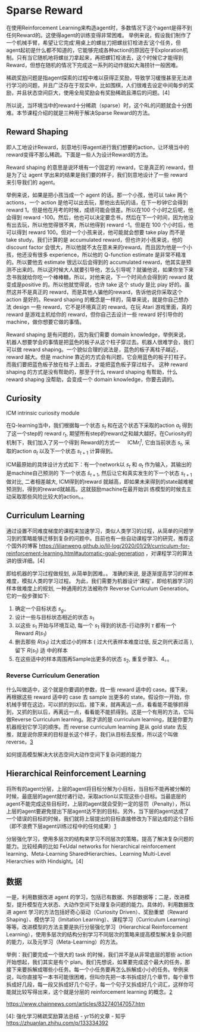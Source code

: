 

<!--
 * @version:
 * @Author:  StevenJokess https://github.com/StevenJokess
 * @Date: 2020-10-05 20:20:55
 * @LastEditors:  StevenJokess https://github.com/StevenJokess
 * @LastEditTime: 2020-10-05 20:21:10
 * @Description:
 * @TODO::
 * @Reference:
-->

# Sparse Reward

在使用Reinforcement Learning来构造agent时，多数情况下这个agent是得不到任何Reward的。这使得agent的训练变得非常困难。
举例来说，假设我们制作了一个机械手臂，希望让它完成‘用桌上的螺丝刀把螺丝钉栓进去’这个任务，但agent起初是什么都不知道的，它能够完成各种action的原因在于Exploration机制。只有当它随机地将螺丝刀拿起来，再把螺钉栓进去，这个时候它才能得到Reward，但想在随机的情况下完成这一系列的动作就如大海捞针一般困难。

稀疏奖励问题是指agent探索的过程中难以获得正奖励，导致学习缓慢甚至无法进行学习的问题，并且广泛存在于现实中，比如围棋，人们很难去设定中间每步的奖励，并且状态空间巨大，使用全局奖励会有奖励稀疏且滞后的问题。[4]

所以说，当环境当中的reward十分稀疏（sparse）时，这个RL的问题就会十分困难。本节课程介绍的就是三种用于解决Sparse Reward的方法。

## Reward Shaping

即人工地设计Reward，刻意地引导agent进行我们想要的action，让环境当中的reward变得不那么稀疏。下面是一些人为设计Reward的方法。

Reward shaping 的意思是说环境有一个固定的 reward，它是真正的 reward，但是为了让 agent 学出来的结果是我们要的样子，我们刻意地设计了一些 reward 来引导我们的 agent。

举例来说，如果是把小孩当成一个 agent 的话。那一个小孩，他可以 take 两个 actions，一个 action 是他可以出去玩，那他出去玩的话，在下一秒钟它会得到 reward 1。但是他在月考的时候，成绩可能会很差。所以在100 个小时之后呢，他会得到 reward -100。然后，他也可以决定要念书，然后在下一个时间，因为他没有出去玩，所以他觉得很不爽，所以他得到 reward -1。但是在 100 个小时后，他可以得到 reward 100。但对一个小孩来说，他可能就会想要 take play 而不是 take study。我们计算的是 accumulated reward，但也许对小孩来说，他的 discount factor 会很大，所以他就不太在意未来的reward。而且因为他是一个小孩，他还没有很多 experience，所以他的 Q-function estimate 是非常不精准的。所以要他去 estimate 很远以后会得到的 accumulated reward，他其实是预测不出来的。所以这时候大人就要引导他，怎么引导呢？就骗他说，如果你坐下来念书我就给你吃一个棒棒糖。所以，对他来说，下一个时间点会得到的 reward 就变成是positive 的。所以他就觉得说，也许 take 这个 study 是比 play 好的。虽然这并不是真正的 reward，而是其他人骗他的reward，告诉他说你采取这个 action 是好的。Reward shaping 的概念是一样的，简单来说，就是你自己想办法 design 一些 reward，它不是环境真正的 reward。在玩 Atari 游戏里面，真的 reward 是游戏主机给你的 reward，但你自己去设计一些 reward 好引导你的 machine，做你想要它做的事情。

Reward shaping 是有问题的，因为我们需要 domain knowledge，举例来说，机器人想要学会的事情是把蓝色的板子从这个柱子穿过去。机器人很难学会，我们可以做 reward shaping。一个貌似合理的说法是，蓝色的板子离柱子越近，reward 越大。但是 machine 靠近的方式会有问题，它会用蓝色的板子打柱子。而我们要把蓝色板子放在柱子上面去，才能把蓝色板子穿过柱子。 这种 reward shaping 的方式是没有帮助的，那至于什么 reward shaping 有帮助，什么 reward shaping 没帮助，会变成一个 domain knowledge，你要去调的。

## Curiosity

ICM intrinsic curiosity module

在Q-learning当中，我们根据每一个状态 $s_{t}$ 和在这个状态下采取的action $a_{t}$ 得到了这一个step的 reward $r_{t},$ 期望所有step的reward之和越大越好。在Curiosity的机制下，我们加入了另一个得到 Reward的方式一 $\quad \mathrm{ICM} r_{i}^{t},$ 它由当前状态 $s_{t},$ 采取的action $a_{t}$ 以及下一个状态 $s_{t+1}$ 计算得到。

ICM最原始的具体设计方式如下：有一个network以 $s_{t}$ 和 $a_{t}$ 作为输入，其输出的是machine自己预测的 下一个状态 $\hat{s}_{t+1},$ 然后让它和真实发生的下一个状态 $s_{t+1}$ 做对比, 二者相差越大, ICM得到的reward 就越高，即如果未来得到的state越难被预测到，得到的reward就越高。这就鼓励machine在最开始训 练模型的时候去主动采取那些风险比较大的action。。

## Curriculum Learning

通过设置不同难度梯度的课程来加速学习，类似人类学习的过程，从简单的问题学习到的策略能够迁移到复杂的问题中。目前也有一些自动课程学习的研究，推荐这个国外的博客 https://lilianweng.github.io/lil-log/2020/01/29/curriculum-for-reinforcement-learning.html#automatic-goal-generation ，对课程学习的算法讲的很详细。[4]

即给机器的学习过程做规划, 从简单到困难。。 准确的来说, 是逐渐提高学习的样本难度，模拟人类的学习过程。 为此，我们需要为机器设计'课程'，即给机器学习的样本做难度上的规划, 一种通用的方法被称作 Reverse Curriculum Generation。它的一般步骤如下:

1. 确定一个目标状态 $s_{g \circ}$
2. 设计一些与目标状态相近的状态 $s_{1}$
3. 以这些 $s_{1}$ 开始与环境互动, 每一个 $s_{1}$ 得到的状态-行动序列 $\tau$ 都有一个Reward $R\left(s_{1}\right)$
4. 删去那些 $R\left(s_{1}\right)$ 过大或过小的样本 $($ 过大代表样本难度过低, 反之则代表过高 $)$, 留下 $R\left(s_{1}\right)$ 适 中的样本
5. 在这些适中的样本周围再Sample出更多的状态 $s_{2},$ 重复步骤3、4。。

### Reverse Curriculum Generation

什么叫做适中，这个就是你要调的参数，找一些 reward 适中的 case。接下来，再根据这些 reward 适中的 case 去 sample 出更多的 state。假设你一开始，你机械手臂在这边，可以抓的到以后。接下来，就再离远一点，看看能不能够抓得到，又抓的到以后，再离远一点，看看能不能抓得到。这是一个有用的方法，它叫做Reverse Curriculum learning。刚才讲的是 curriculum learning，就是你要为机器规划它学习的顺序。而 reverse curriculum learning 是从 gold state 去反推，就是说你原来的目标是长这个样子，我们从目标去反推，所以这个叫做 reverse。[3]


如何提高模型解决大状态空间大动作空间下复杂问题的能力

## Hierarchical Reinforcement Learning

将所有的agent分层，上层的agent将目标分解为小目标，当目标不能再被分解的时候，最底层的agent就付诸行动，采取action以实现这些小目标。当最底层的agent不能完成这些目标时，上层的agent就会受到一定的惩罚（Penalty），所以上层的agent要避免提出下层agent达不到的目标。另外，当下层的agent达成了一个错误的目标的时候，我们就将上层提出的目标直接修改为下层达成的这个目标（即不浪费下层agent训练过程中的任何成果）[1]

分层强化学习，使用多层次的结构来学习不同层次的策略，提高了解决复杂问题的能力。比较经典的比如 FeUdal networks for hierarchical reinforcement learning、Meta-Learning SharedHierarchies、Learning Multi-Level Hierarchies with Hindsight。[4]

## 数据

一是，利用数据改进 agent 的学习，包括已有数据、外部数据等；二是，改进模型，提升模型在大状态、大动作空间下处理复杂问题的能力。具体的，利用数据改进 agent 学习的方法包括好奇心驱动（Curiosity Driven）、奖励重塑（Reward Shaping）、模仿学习（Imitation Learning）、课程学习（Curriculum Learning）等等。改进模型的方法主要是执行分层强化学习（Hierarchical Reinforcement Learning），使用多层次的结构分别学习不同层次的策略来提高模型解决复杂问题的能力，以及元学习（Meta-Learning）的方法。

举例：我们要完成一个很大的 task 的时候，我们并不是从非常底层的那些 action 开始想起，我们其实是有个 plan。我们先想说，如果要完成这个最大的任务，那接下来要拆解成哪些小任务。每一个小任务要再怎么拆解成小小的任务。举例来说，叫你直接写一本书可能很困难，但叫你先把一本书拆成好几个章节，每个章节拆成好几段，每一段又拆成好几个句子，每一个句子又拆成好几个词汇，这样你可能就比较写得出来，这个就是分层的 reinforcement learning 的概念。[2]

https://www.chainnews.com/articles/832740147057.htm

[1]: https://blog.csdn.net/weixin_42770354/article/details/109849703
[2]: https://datawhalechina.github.io/leedeeprl-notes/#/chapter10/chapter10?id=reward-shaping
[3]: https://datawhalechina.github.io/leedeeprl-notes/#/chapter10/chapter10?id=reward-shaping
[4]: 强化学习稀疏奖励算法总结 - yr15的文章 - 知乎 https://zhuanlan.zhihu.com/p/133334392
